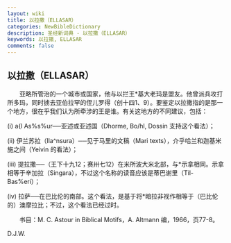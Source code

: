```yaml
---
layout: wiki
title: 以拉撒（ELLASAR）
categories: NewBibleDictionary
description: 圣经新词典 - 以拉撒（ELLASAR）
keywords: 以拉撒, ELLASAR
comments: false
---
```


## 以拉撒（ELLASAR）

　　亚略所管治的一个城市或国家，他与以拦王*基大老玛是盟友。他曾派兵攻打所多玛，同时掳去亚伯拉罕的侄儿罗得（创十四1、9）。要鉴定以拉撒指的是那一个地方，很在乎我们认为所牵涉的王是谁。有关这地方的不同建议，包括：

(i) a{l As%s%ur──亚述或亚述国（Dhorme, Bo/hl, Dossin 支持这个看法）；

(ii) 伊兰苏拉（Ila^nsura）──见于马里的文稿（Mari texts），介乎哈兰和迦基米施之间（Yeivin 的看法）；

(iii) 提拉撒──（王下十九12；赛卅七12）在米所波大米北部，与*示拿相同。示拿相等于辛加拉（Singara），不过这个名称的读音应该是蒂巴谢里（Til-Bas%eri）；

(iv) 拉萨──在巴比伦的南部。这个看法，是基于将*暗拉非视作相等于（巴比伦的）澳摩拉比；不过，这个看法已经过时。

　　书目：M. C. Astour in Biblical Motifs，A. Altmann 编，1966，页77-8。

D.J.W.








